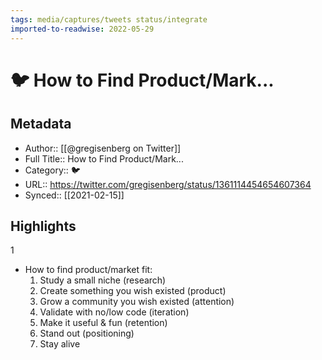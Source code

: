 ```yaml
---
tags: media/captures/tweets status/integrate
imported-to-readwise: 2022-05-29
---
```

# 🐦 How to Find Product/Mark...

## Metadata
- Author:: [[@gregisenberg on Twitter]]
- Full Title:: How to Find Product/Mark...
- Category:: 🐦
- URL:: https://twitter.com/gregisenberg/status/1361114454654607364
- Synced:: [[2021-02-15]]

## Highlights
1
- How to find product/market fit:
  1. Study a small niche (research)
  2. Create something you wish existed (product)
  3. Grow a community you wish existed (attention)
  4. Validate with no/low code (iteration)
  5. Make it useful & fun (retention)
  6. Stand out (positioning)
  7. Stay alive
